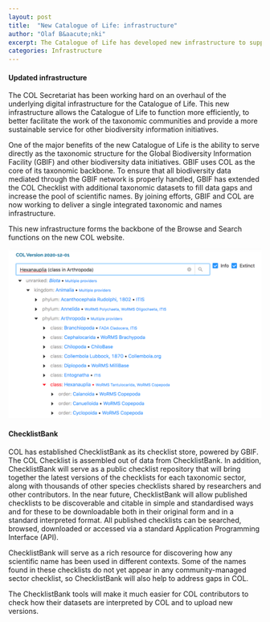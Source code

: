 ```yaml
---
layout: post
title:  "New Catalogue of Life: infrastructure"
author: "Olaf B&aacute;nki"
excerpt: The Catalogue of Life has developed new infrastructure to support the COL Checklist and the management of checklist datasets
categories: Infrastructure
---
```


#### Updated infrastructure
The COL Secretariat has been working hard on an overhaul of the underlying digital infrastructure for the Catalogue of Life. 
This new infrastructure allows the Catalogue of Life to function more efficiently, to better facilitate the work of the taxonomic communities and provide a more sustainable service for other biodiversity information initiatives.

One of the major benefits of the new Catalogue of Life is the ability to serve directly as the taxonomic structure for the Global Biodiversity Information Facility (GBIF) and other biodiversity data initiatives. 
GBIF uses COL as the core of its taxonomic backbone. 
To ensure that all biodiversity data mediated through the GBIF network is properly handled, 
GBIF has extended the COL Checklist with additional taxonomic datasets to fill data gaps and increase the pool of scientific names. 
By joining efforts, GBIF and COL are now working to deliver a single integrated taxonomic and names infrastructure.

This new infrastructure forms the backbone of the Browse and Search functions on the new COL website.

![browser](/images/posts/new_site.png)

#### ChecklistBank
COL has established ChecklistBank as its checklist store, powered by GBIF. 
The COL Checklist is assembled out of data from ChecklistBank. 
In addition, ChecklistBank will serve as a public checklist repository that will bring together the latest versions of the checklists 
for each taxonomic sector, along with thousands of other species checklists shared by researchers and other contributors. 
In the near future, ChecklistBank will allow published checklists to be discoverable and citable in simple and standardised ways 
and for these to be downloadable both in their original form and in a standard interpreted format. 
All published checklists can be searched, browsed, downloaded or accessed via a standard Application Programming Interface (API). 

ChecklistBank will serve as a rich resource for discovering how any scientific name has been used in different contexts. 
Some of the names found in these checklists do not yet appear in any community-managed sector checklist, 
so ChecklistBank will also help to address gaps in COL.

The ChecklistBank tools will make it much easier for COL contributors to check how their datasets are interpreted by COL 
and to upload new versions.